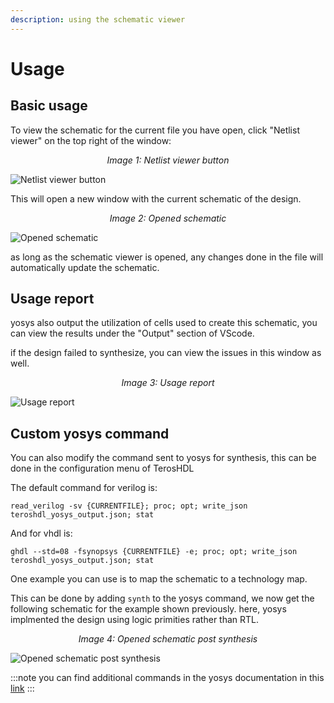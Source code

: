 ```yaml
---
description: using the schematic viewer
---
```

# Usage

## Basic usage 

To view the schematic for the current file you have open, click "Netlist viewer" on the top right of the window:

<p align="center">
<i>Image 1: Netlist viewer button </i>

![Netlist viewer button](/img/schematic_viewer/viewer-button.png)  
</p>

This will open a new window with the current schematic of the design.


<p align="center">
<i>Image 2: Opened schematic </i>

![Opened schematic](/img/schematic_viewer/schemtatic-viewer-window.png)  
</p>


as long as the schematic viewer is opened, any changes done in the file will automatically update the schematic.


## Usage report
yosys also output the utilization of cells used to create this schematic, you can view the results under the "Output" section of VScode.

if the design failed to synthesize, you can view the issues in this window as well.

<p align="center">
<i>Image 3: Usage report </i>

![Usage report](/img/schematic_viewer/usage-report.png)  
</p>


## Custom yosys command

You can also modify the command sent to yosys for synthesis, this can be done in the configuration menu of TerosHDL

The default command for verilog is:
```
read_verilog -sv {CURRENTFILE}; proc; opt; write_json teroshdl_yosys_output.json; stat
```

And for vhdl is:

```
ghdl --std=08 -fsynopsys {CURRENTFILE} -e; proc; opt; write_json teroshdl_yosys_output.json; stat
```


One example you can use is to map the schematic to a technology map.

This can be done by adding ```synth``` to the yosys command, we now get the following schematic for the example shown previously.
here, yosys implmented the design using logic primities rather than RTL.


<p align="center">
<i>Image 4: Opened schematic post synthesis </i>

![Opened schematic post synthesis](/img/schematic_viewer/schemtic-post-synth.png)  
</p>




:::note
you can find additional commands in the yosys documentation in this [link](https://yosyshq.readthedocs.io/projects/yosys/en/latest/)
:::

